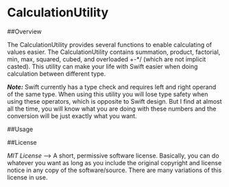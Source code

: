 # CalculationUtility

##Overview

The CalculationUtility provides several functions to enable calculating of values easier. The CalculationUtility contains summation, product, factorial, min, max, squared, cubed, and overloaded +-*/ (which are not implicit casted). This utility can make your life with Swift easier when doing calculation between different type.

***Note:*** 
Swift currently has a type check and requires left and right operand of the same type. When using this utility you will lose type safety when using these operators, which is opposite to Swift design. But I find at almost all the time, you will know what you are doing with these numbers and the conversion will be just exactly what you want.

##Usage



##License

*MIT License* --> A short, permissive software license. Basically, you can do whatever you want as long as you include the original copyright and license notice in any copy of the software/source.  There are many variations of this license in use.
